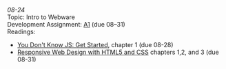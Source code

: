*08-24*  
Topic: Intro to Webware  
Development Assignment: [A1](https://github.com/cs4241-22a/a1-gettingstarted/blob/main/README.md) (due 08–31)  
Readings:  
- [You Don't Know JS: Get Started](https://github.com/getify/You-Dont-Know-JS/blob/2nd-ed/get-started/ch1.md), chapter 1 (due 08-28)  
- [Responsive Web Design with HTML5 and CSS](https://learning.oreilly.com/library/view/responsive-web-design/9781803242712/) chapters 1,2, and 3 (due 08-31)  
